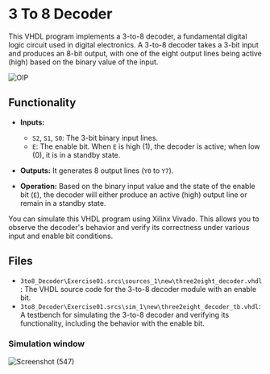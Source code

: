 # 3 To 8 Decoder 

This VHDL program implements a 3-to-8 decoder, a fundamental digital logic circuit used in digital electronics. A 3-to-8 decoder takes a 3-bit input and produces an 8-bit output, with one of the eight output lines being active (high) based on the binary value of the input.

![OIP](https://github.com/Mesheswarage/VHDL/assets/97176530/259f9270-ee96-458d-ad33-3347be13aef6)

## Functionality

- **Inputs:**
  - `S2`, `S1`, `S0`: The 3-bit binary input lines.
  - `E`: The enable bit. When `E` is high (1), the decoder is active; when low (0), it is in a standby state.

- **Outputs:** It generates 8 output lines (`Y0` to `Y7`).

- **Operation:** Based on the binary input value and the state of the enable bit (`E`), the decoder will either produce an active (high) output line or remain in a standby state.


 You can simulate this VHDL program using Xilinx Vivado. This allows you to observe the decoder's behavior and verify its correctness under various input and enable bit conditions.

 ## Files

- `3to8_Decoder\Exercise01.srcs\sources_1\new\three2eight_decoder.vhdl`: The VHDL source code for the 3-to-8 decoder module with an enable bit.
- `3to8_Decoder\Exercise01.srcs\sim_1\new\three2eight_decoder_tb.vhdl`: A testbench for simulating the 3-to-8 decoder and verifying its functionality, including the behavior with the enable bit.

### Simulation window

![Screenshot (547)](https://github.com/Mesheswarage/VHDL/assets/97176530/9ab5171d-9d80-4819-891a-b58eeb2b6bf6)
